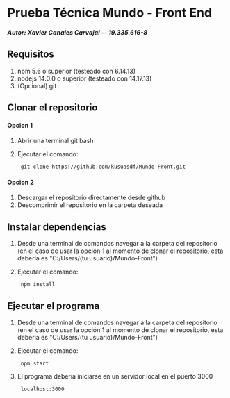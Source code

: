 # Prueba Técnica Mundo - Front End

##### Autor: Xavier Canales Carvajal -- 19.335.616-8

## Requisitos

1. npm 5.6 o superior (testeado con 6.14.13)
2. nodejs 14.0.0 o superior (testeado con 14.17.13)
3. (Opcional) git

## Clonar el repositorio

#### Opcion 1

1. Abrir una terminal git bash
2. Ejecutar el comando:

        git clone https://github.com/kusuasdf/Mundo-Front.git

#### Opcion 2

1. Descargar el repositorio directamente desde github
2. Descomprimir el repositorio en la carpeta deseada

## Instalar dependencias

1. Desde una terminal de comandos navegar a la carpeta del repositorio (en el caso de usar la opción 1 al momento de clonar el repositorio, esta debería es "C:/Users/(tu usuario)/Mundo-Front")
2. Ejecutar el comando:

        npm install

## Ejecutar el programa

1. Desde una terminal de comandos navegar a la carpeta del repositorio (en el caso de usar la opción 1 al momento de clonar el repositorio, esta debería es "C:/Users/(tu usuario)/Mundo-Front")
2. Ejecutar el comando:

        npm start
3. El programa debería iniciarse en un servidor local en el puerto 3000

        localhost:3000
